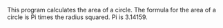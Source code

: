This program calculates the area of a circle. The formula for the area of a circle is Pi times the radius squared. Pi is 3.14159.

